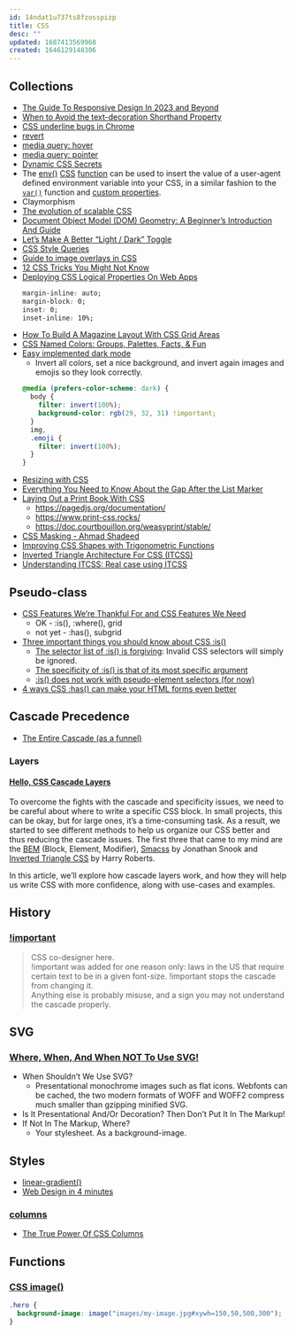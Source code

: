 ```yaml
---
id: 14ndat1u737ts8fzosspizp
title: CSS
desc: ""
updated: 1687413569968
created: 1646129148306
---
```


## Collections

- [The Guide To Responsive Design In 2023 and Beyond](https://ishadeed.com/article/responsive-design/)
- [When to Avoid the text-decoration Shorthand Property](https://css-tricks.com/when-to-avoid-css-text-decoration-shorthand/)
- [CSS underline bugs in Chrome](https://css-tricks.com/css-underlines-are-too-thin-and-too-low-in-chrome/)
- [revert](https://developer.mozilla.org/en-US/docs/Web/CSS/revert)
- [media query: hover](https://developer.mozilla.org/en-US/docs/Web/CSS/@media/hover)
- [media query: pointer](https://developer.mozilla.org/en-US/docs/Web/CSS/@media/pointer)
- [Dynamic CSS Secrets](https://projects.verou.me/talks/dynamic-css-secrets/#intro)
- The [env()](https://developer.mozilla.org/en-US/docs/Web/CSS/env) [CSS](https://developer.mozilla.org/en-US/docs/Web/CSS) [function](https://developer.mozilla.org/en-US/docs/Web/CSS/CSS_Functions) can be used to insert the value of a user-agent defined environment variable into your CSS, in a similar fashion to the [`var()`](https://developer.mozilla.org/en-US/docs/Web/CSS/var) function and [custom properties](https://developer.mozilla.org/en-US/docs/Web/CSS/--*).
- Claymorphism
- [The evolution of scalable CSS](https://frontendmastery.com/posts/the-evolution-of-scalable-css/)
- [Document Object Model (DOM) Geometry: A Beginner’s Introduction And Guide](https://www.smashingmagazine.com/2022/11/document-object-model-geometry-guide/)
- [Let’s Make A Better “Light / Dark” Toggle](https://medium.com/codex/lets-make-a-better-light-dark-toggle-760499a8bc82)
- [CSS Style Queries](https://ishadeed.com/article/css-container-style-queries/)
- [Guide to image overlays in CSS](https://blog.logrocket.com/guide-image-overlays-css/)
- [12 CSS Tricks You Might Not Know](https://medium.com/@pythonlearn1024/12-css-tricks-you-might-not-know-3054475e861e)
- [Deploying CSS Logical Properties On Web Apps](https://www.smashingmagazine.com/2022/12/deploying-css-logical-properties-on-web-apps/)
  ```css
  margin-inline: auto;
  margin-block: 0;
  inset: 0;
  inset-inline: 10%;
  ```
- [How To Build A Magazine Layout With CSS Grid Areas](https://www.smashingmagazine.com/2023/02/build-magazine-layout-css-grid-areas/)
- [CSS Named Colors: Groups, Palettes, Facts, & Fun](https://austingil.com/css-named-colors/)
- [Easy implemented dark mode](https://twitter.com/flaviocopes/status/1627609246014619649)
  - Invert all colors, set a nice background, and invert again images and emojis so they look correctly.
  ```css
  @media (prefers-color-scheme: dark) {
    body {
      filter: invert(100%);
      background-color: rgb(29, 32, 31) !important;
    }
    img,
    .emoji {
      filter: invert(100%);
    }
  }
  ```
- [Resizing with CSS](https://css-irl.info/resizing-with-css/)
- [Everything You Need to Know About the Gap After the List Marker](https://css-tricks.com/everything-you-need-to-know-about-the-gap-after-the-list-marker/)
- [Laying Out a Print Book With CSS](https://iangmcdowell.com/blog/posts/laying-out-a-book-with-css/)
  - https://pagedjs.org/documentation/
  - https://www.print-css.rocks/
  - https://doc.courtbouillon.org/weasyprint/stable/
- [CSS Masking - Ahmad Shadeed](https://ishadeed.com/article/css-masking/)
- [Improving CSS Shapes with Trigonometric Functions](https://danielcwilson.com/posts/css-shapes-with-trig-functions/)
- [Inverted Triangle Architecture For CSS (ITCSS)](https://apiumhub.com/tech-blog-barcelona/inverted-triangle-architecture-for-css-itcss/)
- [Understanding ITCSS: Real case using ITCSS](https://www.carloscaballero.io/understanding-itcss-real-case-using-itcss-https-carloscaballero-io/)

## Pseudo-class

- [CSS Features We’re Thankful For and CSS Features We Need](https://www.lullabot.com/articles/css-features-were-thankful-and-css-features-we-need)
  - OK - :is(), :where(), grid
  - not yet - :has(), subgrid
- [Three important things you should know about CSS :is()](https://www.bram.us/2021/03/19/three-important-things-you-should-know-about-css-is/)
  - [The selector list of :is() is forgiving](https://www.bram.us/2021/03/19/three-important-things-you-should-know-about-css-is/#forgiving): Invalid CSS selectors will simply be ignored.
  - [The specificity of :is() is that of its most specific argument](https://www.bram.us/2021/03/19/three-important-things-you-should-know-about-css-is/#specificity)
  - [:is() does not work with pseudo-element selectors (for now)](https://www.bram.us/2021/03/19/three-important-things-you-should-know-about-css-is/#simple-selectors)
- [4 ways CSS :has() can make your HTML forms even better](https://austingil.com/css-has-with-html-forms/?utm_campaign=Frontend%2BWeekly&utm_medium=email&utm_source=Frontend_Weekly_337)

## Cascade Precedence

- [The Entire Cascade (as a funnel)](https://codepen.io/miriamsuzanne/pen/gOXRzBa)

### Layers

#### [Hello, CSS Cascade Layers](https://ishadeed.com/article/cascade-layers/)

To overcome the fights with the cascade and specificity issues, we need to be careful about where to write a specific CSS block. In small projects, this can be okay, but for large ones, it’s a time-consuming task. As a result, we started to see different methods to help us organize our CSS better and thus reducing the cascade issues. The first three that came to my mind are the [BEM](http://getbem.com/introduction/) (Block, Element, Modifier), [Smacss](http://smacss.com/) by Jonathan Snook and [Inverted Triangle CSS](https://itcss.io/) by Harry Roberts.

In this article, we’ll explore how cascade layers work, and how they will help us write CSS with more confidence, along with use-cases and examples.

## History

### [!important](https://twitter.com/stevenpemberton/status/1505839184287870981)

> CSS co-designer here.  
> !important was added for one reason only: laws in the US that require certain text to be in a given font-size. !important stops the cascade from changing it.  
> Anything else is probably misuse, and a sign you may not understand the cascade properly.

## SVG

### [Where, When, And When NOT To Use SVG!](https://medium.com/codex/where-when-and-when-not-to-use-svg-150d5a5d7592)

- When Shouldn’t We Use SVG?
  - Presentational monochrome images such as flat icons. Webfonts can be cached, the two modern formats of WOFF and WOFF2 compress much smaller than gzipping minified SVG.
- Is It Presentational And/Or Decoration? Then Don’t Put It In The Markup!
- If Not In The Markup, Where?
  - Your stylesheet. As a background-image.

## Styles

- [linear-gradient()](https://developer.mozilla.org/en-US/docs/Web/CSS/gradient/linear-gradient)
- [Web Design in 4 minutes](https://jgthms.com/web-design-in-4-minutes/)

### [columns](https://developer.mozilla.org/en-US/docs/Web/CSS/columns)

- [The True Power Of CSS Columns](https://medium.com/codex/the-true-power-of-css-columns-2e620ad66282)

## Functions

### [CSS image()](https://12daysofweb.dev/2022/css-image/#image-fragments)

```css
.hero {
  background-image: image("images/my-image.jpg#xywh=150,50,500,300");
}
```
